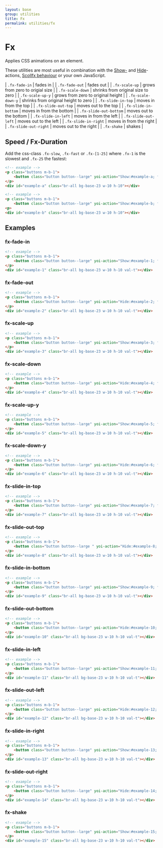 ```yaml
---
layout: base
group: utilities
title: Fx
permalink: utilities/fx
---
```


# Fx

<p class="intro">Applies CSS animations on an element.</p>

<p class="hint hint--primary">These utilities are most useful in combination with the <a href="{{ site.github.url }}/actions/show.html">Show-</a> and <a href="{{ site.github.url }}/actions/hide.html">Hide</a>-actions, <a href="{{ site.github.url }}/behaviours/scrollfx.html">Scollfx behaviour</a> or your own JavaScript.</p>

| `.fx-fade-in`          | fades in                             |
| `.fx-fade-out`         | fades out                            |
| `.fx-scale-up`         | grows from zero to origial size      |
| `.fx-scale-down`       | shrinks from original size to zero   |
| `.fx-scale-up-y`       | grows from zero to original height   |
| `.fx-scale-down-y`     | shrinks from original height to zero |
| `.fx-slide-in-top`     | moves in from the top                |
| `.fx-slide-out-top`    | moves out to the top                 |
| `.fx-slide-in-bottom`  | moves in from the bottom             |
| `.fx-slide-out-bottom` | moves out to the bottom              |
| `.fx-slide-in-left`    | moves in from the left               |
| `.fx-slide-out-left`   | moves out to the left                |
| `.fx-slide-in-right`   | moves in from the right              |
| `.fx-slide-out-right`  | moves out to the right               |
| `.fx-shake`            | shakes                               |

## Speed / Fx-Duration

Add the css-class `.fx-slow`, `.fx-fast` or `.fx-[1-25]` where `.fx-1` is the slowest and `.fx-25` the fastest:

```html
<!-- example -->
<p class="buttons m-b-1">
    <button class="button button--large" yoi-action="Show:#example-a; fx:fade-in; speed:fast;">Fade-In Fast</button>
</p>
<div id="example-a" class="br-all bg-base-23 w-10 h-10"></div>
```

```html
<!-- example -->
<p class="buttons m-b-1">
    <button class="button button--large" yoi-action="Show:#example-b; fx:fade-in; speed:slow;">Fade-In Slow</button>
<p>
<div id="example-b" class="br-all bg-base-23 w-10 h-10"></div>
```

## Examples

### fx-fade-in

```html
<!-- example -->
<p class="buttons m-b-1">
    <button class="button button--large" yoi-action="Show:#example-1; fx:fade-in;">Run</button>
</p>
<div id="example-1" class="br-all bg-base-23 w-10 h-10 val-t"></div>
```

### fx-fade-out

```html
<!-- example -->
<p class="buttons m-b-1">
    <button class="button button--large" yoi-action="Hide:#example-2; fx:fade-out;">Run</button>
</p>
<div id="example-2" class="br-all bg-base-23 w-10 h-10 val-t"></div>
```

### fx-scale-up

```html
<!-- example -->
<p class="buttons m-b-1">
    <button class="button button--large" yoi-action="Show:#example-3; fx:scale-up;">Run</button>
</p>
<div id="example-3" class="br-all bg-base-23 w-10 h-10 val-t"></div>
```

### fx-scale-down

```html
<!-- example -->
<p class="buttons m-b-1">
    <button class="button button--large" yoi-action="Hide:#example-4; fx:scale-down;">Run</button>
</p>
<div id="example-4" class="br-all bg-base-23 w-10 h-10 val-t"></div>
```

### fx-scale-up-y

```html
<!-- example -->
<p class="buttons m-b-1">
    <button class="button button--large" yoi-action="Show:#example-5; fx:scale-up-y;">Run</button>
</p>
<div id="example-5" class="br-all bg-base-23 w-10 h-10 val-t"></div>
```

### fx-scale-down-y

```html
<!-- example -->
<p class="buttons m-b-1">
    <button class="button button--large" yoi-action="Hide:#example-6; fx:scale-down-y;">Run</button>
</p>
<div id="example-6" class="br-all bg-base-23 w-10 h-10 val-t"></div>
```

### fx-slide-in-top

```html
<!-- example -->
<p class="buttons m-b-1">
    <button class="button button--large" yoi-action="Show:#example-7; fx:slide-in-top;">Run</button>
</p>
<div id="example-7" class="br-all bg-base-23 w-10 h-10 val-t"></div>
```

### fx-slide-out-top

```html
<!-- example -->
<p class="buttons m-b-1">
    <button class="button button--large " yoi-action="Hide:#example-8; fx:slide-out-top;">Run</button>
</p>
<div id="example-8" class="br-all bg-base-23 w-10 h-10 val-t"></div>
```

### fx-slide-in-bottom

```html
<!-- example -->
<p class="buttons m-b-1">
    <button class="button button--large" yoi-action="Show:#example-9; fx:slide-in-bottom;">Run</button>
</p>
<div id="example-9" class="br-all bg-base-23 w-10 h-10 val-t"></div>
```

### fx-slide-out-bottom

```html
<!-- example -->
<p class="buttons m-b-1">
    <button class="button button--large" yoi-action="Hide:#example-10; fx:slide-out-bottom;">Run</button>
</p>
<div id="example-10" class="br-all bg-base-23 w-10 h-10 val-t"></div>
```

### fx-slide-in-left

```html
<!-- example -->
<p class="buttons m-b-1">
    <button class="button button--large" yoi-action="Show:#example-11; fx:slide-in-left;">Run</button>
</p>
<div id="example-11" class="br-all bg-base-23 w-10 h-10 val-t"></div>
```

### fx-slide-out-left

```html
<!-- example -->
<p class="buttons m-b-1">
    <button class="button button--large" yoi-action="Hide:#example-12; fx:slide-out-left;">Run</button>
</p>
<div id="example-12" class="br-all bg-base-23 w-10 h-10 val-t"></div>
```

### fx-slide-in-right

```html
<!-- example -->
<p class="buttons m-b-1">
    <button class="button button--large" yoi-action="Show:#example-13; fx:slide-in-right;">Run</button>
</p>
<div id="example-13" class="br-all bg-base-23 w-10 h-10 val-t"></div>
```

### fx-slide-out-right

```html
<!-- example -->
<p class="buttons m-b-1">
    <button class="button button--large" yoi-action="Hide:#example-14; fx:slide-out-right;">Run</button>
</p>
<div id="example-14" class="br-all bg-base-23 w-10 h-10 val-t"></div>
```

### fx-shake

```html
<!-- example -->
<p class="buttons m-b-1">
    <button class="button button--large" yoi-action="Show:#example-15; fx:shake;">Run</button>
</p>
<div id="example-15" class="br-all bg-base-23 w-10 h-10 val-t"></div>
```
